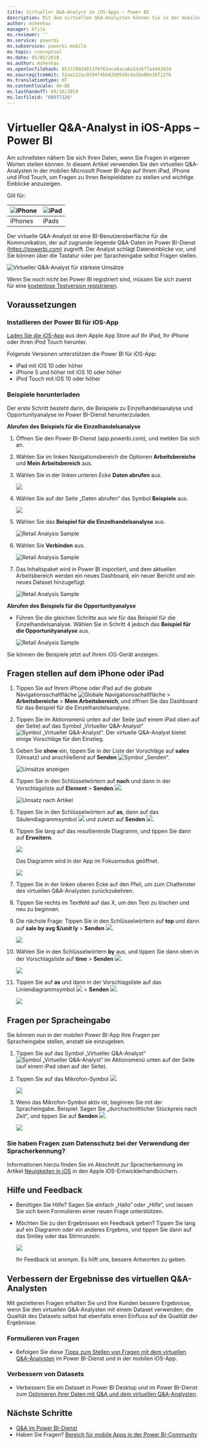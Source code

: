 ```yaml
---
title: Virtueller Q&A-Analyst in iOS-Apps – Power BI
description: Mit dem virtuellen Q&A-Analysten können Sie in der mobilen Power BI-App auf Ihrem iOS-Gerät in Ihren eigenen Worten Fragen zu den Beispieldaten stellen.
author: mshenhav
manager: kfile
ms.reviewer: ''
ms.service: powerbi
ms.subservice: powerbi-mobile
ms.topic: conceptual
ms.date: 05/05/2018
ms.author: mshenhav
ms.openlocfilehash: 0517299240137bf63ace8aca6a1da577a4443d2d
ms.sourcegitcommit: 52aa112ac9194f4bb62b0910c4a1be80e1bf1276
ms.translationtype: HT
ms.contentlocale: de-DE
ms.lasthandoff: 09/16/2019
ms.locfileid: "60977226"
---
```

# <a name="qa-virtual-analyst-in-ios-apps---power-bi"></a>Virtueller Q&A-Analyst in iOS-Apps – Power BI

Am schnellsten nähern Sie sich Ihren Daten, wenn Sie Fragen in eigenen Worten stellen können. In diesem Artikel verwenden Sie den virtuellen Q&A-Analysten in der mobilen Microsoft Power BI-App auf Ihrem iPad, iPhone und iPod Touch, um Fragen zu Ihren Beispieldaten zu stellen und wichtige Einblicke anzuzeigen. 

Gilt für:

| ![iPhone](./media/mobile-apps-ios-qna/iphone-logo-50-px.png) | ![iPad](./media/mobile-apps-ios-qna/ipad-logo-50-px.png) |
|:--- |:--- |
| iPhones |iPads |

Der virtuelle Q&A-Analyst ist eine BI-Benutzeroberfläche für die Kommunikation, der auf zugrunde liegende Q&A-Daten im Power BI-Dienst [(https://powerbi.com)](https://powerbi.com) zugreift. Der Analyst schlägt Dateneinblicke vor, und Sie können über die Tastatur oder per Spracheingabe selbst Fragen stellen.

![Virtueller Q&A-Analyst für stärkste Umsätze](./media/mobile-apps-ios-qna/power-bi-ios-q-n-a-top-sale-intro.png)

Wenn Sie noch nicht bei Power BI registriert sind, müssen Sie sich zuerst für eine [kostenlose Testversion registrieren](https://app.powerbi.com/signupredirect?pbi_source=web).

## <a name="prerequisites"></a>Voraussetzungen

### <a name="install-the-power-bi-for-ios-app"></a>Installieren der Power BI für iOS-App
[Laden Sie die iOS-App](http://go.microsoft.com/fwlink/?LinkId=522062 "Herunterladen der iPhone-App") aus dem Apple App Store auf Ihr iPad, Ihr iPhone oder Ihren iPod Touch herunter.

Folgende Versionen unterstützen die Power BI für iOS-App:
- iPad mit iOS 10 oder höher
- iPhone 5 und höher mit iOS 10 oder höher 
- iPod Touch mit iOS 10 oder höher

### <a name="download-samples"></a>Beispiele herunterladen
Der erste Schritt besteht darin, die Beispiele zu Einzelhandelsanalyse und Opportunityanalyse im Power BI-Dienst herunterzuladen.

**Abrufen des Beispiels für die Einzelhandelsanalyse**

1. Öffnen Sie den Power BI-Dienst (app.powerbi.com), und melden Sie sich an.

2. Wählen Sie im linken Navigationsbereich die Optionen **Arbeitsbereiche** und **Mein Arbeitsbereich** aus.

3. Wählen Sie in der linken unteren Ecke **Daten abrufen** aus.
   
    ![](media/mobile-apps-ios-qna/power-bi-get-data.png)

3. Wählen Sie auf der Seite „Daten abrufen“ das Symbol **Beispiele** aus.
   
   ![](media/mobile-apps-ios-qna/power-bi-samples-icon.png)

4. Wählen Sie das **Beispiel für die Einzelhandelsanalyse** aus.
 
    ![Retail Analysis Sample](./media/mobile-apps-ios-qna/power-bi-rs.png)
 
8. Wählen Sie **Verbinden** aus.  
  
   ![Retail Analysis Sample](./media/mobile-apps-ios-qna/retail16.png)
   
5. Das Inhaltspaket wird in Power BI importiert, und dem aktuellen Arbeitsbereich werden ein neues Dashboard, ein neuer Bericht und ein neues Dataset hinzugefügt.
   
   ![Retail Analysis Sample](./media/mobile-apps-ios-qna/power-bi-service-retail-sample.png)

**Abrufen des Beispiels für die Opportunityanalyse**

- Führen Sie die gleichen Schritte aus wie für das Beispiel für die Einzelhandelsanalyse. Wählen Sie in Schritt 4 jedoch das **Beispiel für die Opportunityanalyse** aus.

    ![Retail Analysis Sample](./media/mobile-apps-ios-qna/power-bi-oa.png)
  
Sie können die Beispiele jetzt auf Ihrem iOS-Gerät anzeigen.

## <a name="try-asking-questions-on-your-iphone-or-ipad"></a>Fragen stellen auf dem iPhone oder iPad
1. Tippen Sie auf Ihrem iPhone oder iPad auf die globale Navigationsschaltfläche ![Globale Navigationsschaltfläche](./media/mobile-apps-ios-qna/power-bi-iphone-global-nav-button.png) > **Arbeitsbereiche** > **Mein Arbeitsbereich**, und öffnen Sie das Dashboard für das Beispiel für die Einzelhandelsanalyse.

2. Tippen Sie im Aktionsmenü unten auf der Seite (auf einem iPad oben auf der Seite) auf das Symbol „Virtueller Q&A-Analyst“ ![Symbol „Virtueller Q&A-Analyst“](././media/mobile-apps-ios-qna/power-bi-ios-q-n-a-icon.png).
     Der virtuelle Q&A-Analyst bietet einige Vorschläge für den Einstieg.
3. Geben Sie **show** ein, tippen Sie in der Liste der Vorschläge auf **sales** (Umsatz) und anschließend auf **Senden** ![Symbol „Senden“](./media/mobile-apps-ios-qna/power-bi-ios-qna-send-icon.png).

    ![Umsätze anzeigen](./media/mobile-apps-ios-qna/power-bi-ios-q-n-a-show-sales.png)
4. Tippen Sie in den Schlüsselwörtern auf **nach** und dann in der Vorschlagsliste auf **Element** > **Senden** ![](./media/mobile-apps-ios-qna/power-bi-ios-qna-send-icon.png).

    ![Umsatz nach Artikel](./media/mobile-apps-ios-qna/power-bi-ios-q-n-a-sale-by-item.png)
5. Tippen Sie in den Schlüsselwörtern auf **as**, dann auf das Säulendiagrammsymbol ![](./media/mobile-apps-ios-qna/power-bi-ios-q-n-a-column-chart-icon.png) und zuletzt auf **Senden** ![](./media/mobile-apps-ios-qna/power-bi-ios-qna-send-icon.png).
6. Tippen Sie lang auf das resultierende Diagramm, und tippen Sie dann auf **Erweitern**.

    ![](media/mobile-apps-ios-qna/power-bi-ios-q-n-a-tap-expand-feedback.png)

    Das Diagramm wird in der App im Fokusmodus geöffnet.

    ![](media/mobile-apps-ios-qna/power-bi-ios-q-n-a-expanded-chart.png)
7. Tippen Sie in der linken oberen Ecke auf den Pfeil, um zum Chatfenster des virtuellen Q&A-Analysten zurückzukehren.
8. Tippen Sie rechts im Textfeld auf das X, um den Text zu löschen und neu zu beginnen.
9. Die nächste Frage: Tippen Sie in den Schlüsselwörtern auf **top** und dann auf **sale by avg $/unit ly** > **Senden** ![](./media/mobile-apps-ios-qna/power-bi-ios-qna-send-icon.png).

    ![](media/mobile-apps-ios-qna/power-bi-ios-q-n-a-top-sale-2.png)
10. Wählen Sie in den Schlüsselwörtern **by** aus, und tippen Sie dann oben in der Vorschlagsliste auf **time** > **Senden** ![](./media/mobile-apps-ios-qna/power-bi-ios-qna-send-icon.png).

     ![](media/mobile-apps-ios-qna/power-bi-ios-q-n-a-top-sale-by-time.png)
11. Tippen Sie auf **as** und dann in der Vorschlagsliste auf das Liniendiagrammsymbol ![](./media/mobile-apps-ios-qna/power-bi-ios-q-n-a-line-chart-icon.png) > **Senden** ![](./media/mobile-apps-ios-qna/power-bi-ios-qna-send-icon.png).

    ![](media/mobile-apps-ios-qna/power-bi-ios-q-n-a-top-sale-as-line.png)

## <a name="try-saying-your-questions"></a>Fragen per Spracheingabe
Sie können nun in der mobilen Power BI-App Ihre Fragen per Spracheingabe stellen, anstatt sie einzugeben.

1. Tippen Sie auf das Symbol „Virtueller Q&A-Analyst“ ![Symbol „Virtueller Q&A-Analyst“](././media/mobile-apps-ios-qna/power-bi-ios-q-n-a-icon.png) im Aktionsmenü unten auf der Seite (auf einem iPad oben auf der Seite).
2. Tippen Sie auf das Mikrofon-Symbol ![](media/mobile-apps-ios-qna/power-bi-ios-qna-mic-icon.png).

    ![](media/mobile-apps-ios-qna/power-bi-ios-qna-mic-on.png)

1. Wenn das Mikrofon-Symbol aktiv ist, beginnen Sie mit der Spracheingabe. Beispiel: Sagen Sie „durchschnittlicher Stückpreis nach Zeit“, und tippen Sie auf **Senden** ![](./media/mobile-apps-ios-qna/power-bi-ios-qna-send-icon.png).

    ![](media/mobile-apps-ios-qna/power-bi-ios-qna-speech-complete.png)

### <a name="questions-about-privacy-when-using-speech-to-text"></a>Sie haben Fragen zum Datenschutz bei der Verwendung der Spracherkennung?
Informationen hierzu finden Sie im Abschnitt zur Spracherkennung im Artikel [Neuigkeiten in iOS](https://go.microsoft.com/fwlink/?linkid=845624) in den Apple iOS-Entwicklerhandbüchern.

## <a name="help-and-feedback"></a>Hilfe und Feedback
* Benötigen Sie Hilfe? Sagen Sie einfach „Hallo“ oder „Hilfe“, und lassen Sie sich beim Formulieren einer neuen Frage unterstützen.
* Möchten Sie zu den Ergebnissen ein Feedback geben? Tippen Sie lang auf ein Diagramm oder ein anderes Ergebnis, und tippen Sie dann auf das Smiley oder das Stirnrunzeln.

    ![](media/mobile-apps-ios-qna/power-bi-ios-q-n-a-tap-feedback.png)

    Ihr Feedback ist anonym. Es hilft uns, bessere Antworten zu geben.

## <a name="enhance-your-qa-virtual-analyst-results"></a>Verbessern der Ergebnisse des virtuellen Q&A-Analysten
Mit gezielteren Fragen erhalten Sie und Ihre Kunden bessere Ergebnisse, wenn Sie den virtuellen Q&A-Analysten mit einem Dataset verwenden; die Qualität des Datasets selbst hat ebenfalls einen Einfluss auf die Qualität der Ergebnisse.

### <a name="how-to-ask-questions"></a>Formulieren von Fragen
* Befolgen Sie diese [Tipps zum Stellen von Fragen mit dem virtuellen Q&A-Analysten](../end-user-q-and-a-tips.md) im Power BI-Dienst und in der mobilen iOS-App.

### <a name="how-to-enhance-the-dataset"></a>Verbessern von Datasets
* Verbessern Sie ein Dataset in Power BI Desktop und im Power BI-Dienst zum [Optimieren Ihrer Daten mit Q&A und dem virtuellen Q&A-Analysten](../../service-prepare-data-for-q-and-a.md).

## <a name="next-steps"></a>Nächste Schritte
* [Q&A im Power BI-Dienst](../end-user-q-and-a.md)
* Haben Sie Fragen? [Bereich für mobile Apps in der Power BI-Community](https://go.microsoft.com/fwlink/?linkid=839277)
